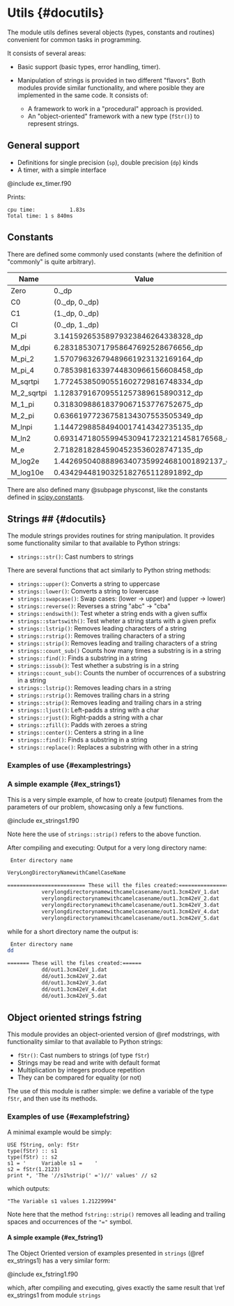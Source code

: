 # Utils {#docutils}

The module utils defines several objects (types, constants and routines) convenient for common tasks in programming.

It consists of several areas:

  * Basic support (basic types, error handling, timer).

  * Manipulation of strings is provided in two different "flavors". Both modules provide similar functionality, and where posible they are implemented in the same code. It consists of:
      * A framework to work in a "procedural" approach is provided.
      * An "object-oriented" framework with a new type (`fStr()`) to represent strings.

## General support

  * Definitions for single precision (`sp`), double precision (`dp`) kinds
  * A timer, with a simple interface
  
@include ex_timer.f90

Prints:
```{.shell-session}
cpu time:           1.83s
Total time: 1 s 840ms 
```
## Constants


There are defined some commonly used constants (where the definition of "commonly" is quite arbitrary).


| Name       | Value                                     |
|------------|-------------------------------------------|
| Zero       | 0._dp                                     |
| C0         | (0._dp, 0._dp)                            |
| C1         | (1._dp, 0._dp)                            |
| CI         | (0._dp, 1._dp)                            |
| M_pi       | 3.14159265358979323846264338328_dp        |
| M_dpi      | 6.28318530717958647692528676656_dp        |
| M_pi_2     | 1.57079632679489661923132169164_dp        |
| M_pi_4     | 0.78539816339744830966156608458_dp        |
| M_sqrtpi   | 1.77245385090551602729816748334_dp        |
| M_2_sqrtpi | 1.12837916709551257389615890312_dp        |
| M_1_pi     | 0.31830988618379067153776752675_dp        |
| M_2_pi     | 0.63661977236758134307553505349_dp        |
| M_lnpi     | 1.14472988584940017414342735135_dp        |
| M_ln2      | 0.693147180559945309417232121458176568_dp |
| M_e        | 2.71828182845904523536028747135_dp        |
| M_log2e    | 1.442695040888963407359924681001892137_dp |
| M_log10e   | 0.43429448190325182765112891892_dp        |


There are also defined many @subpage physconst, like the constants defined in [scipy.constants](https://docs.scipy.org/doc/scipy/reference/constants.html).

## Strings ## {#docutils}

The module strings provides routines for string manipulation. It provides some functionality similar to that available to Python strings:

  + `strings::str()`: Cast numbers to strings
  
There are several functions that act similarly to Python string methods:
  
  + `strings::upper()`: Converts a string to uppercase
  + `strings::lower()`: Converts a string to lowercase
  + `strings::swapcase()`: Swap cases: (lower -> upper) and (upper -> lower)
  + `strings::reverse()`: Reverses a string "abc" -> "cba"
  + `strings::endswith()`: Test wheter a string ends with a given suffix
  + `strings::startswith()`: Test wheter a string starts with a given prefix
  + `strings::lstrip()`: Removes leading characters of a string
  + `strings::rstrip()`: Removes trailing characters of a string
  + `strings::strip()`: Removes leading and trailing characters of a string
  + `strings::count_sub()` Counts how many times a substring is in a string
  + `strings::find()`: Finds a substring in a string
  + `strings::issub()`: Test whether a substring is in a string
  + `strings::count_sub()`: Counts the number of occurrences of a substring in a string
  + `strings::lstrip()`: Removes leading chars in a string
  + `strings::rstrip()`: Removes trailing chars in a string
  + `strings::strip()`: Removes leading and trailing chars in a string
  + `strings::ljust()`: Left-padds a string with a char
  + `strings::rjust()`: Right-padds a string with a char
  + `strings::zfill()`: Padds with zeroes a string
  + `strings::center()`: Centers a string in a line
  + `strings::find()`: Finds a substring in a string
  + `strings::replace()`: Replaces a substring with other in a string

### Examples of use {#examplestrings} ###


### A simple example {#ex_strings1}

This is a very simple example, of how to create (output) filenames from the parameters of our problem, showcasing only a few functions.

@include ex_strings1.f90

Note here the use of `strings::strip()` refers to the above function.


After compiling and executing:
Output for a very long directory name:
```bash
 Enter directory name

VeryLongDirectoryNamewithCamelCaseName

========================= These will the files created:========================
           verylongdirectorynamewithcamelcasename/out1.3cm42eV_1.dat
           verylongdirectorynamewithcamelcasename/out1.3cm42eV_2.dat
           verylongdirectorynamewithcamelcasename/out1.3cm42eV_3.dat
           verylongdirectorynamewithcamelcasename/out1.3cm42eV_4.dat
           verylongdirectorynamewithcamelcasename/out1.3cm42eV_5.dat
```

while for a short directory name the output is:

```bash
 Enter directory name
dd

======= These will the files created:======
           dd/out1.3cm42eV_1.dat
           dd/out1.3cm42eV_2.dat
           dd/out1.3cm42eV_3.dat
           dd/out1.3cm42eV_4.dat
           dd/out1.3cm42eV_5.dat
```

## Object oriented strings fstring ##

This module provides an object-oriented version of @ref modstrings, with functionality similar to that available to Python strings:
  + `fStr()`: Cast numbers to strings (of type `fStr`)
  + Strings may be read and write with default format
  + Multiplication by integers produce repetition
  + They can be compared for equality (or not)


The use of this module is rather simple: we define a variable of the type `fStr`, and then use its methods. 


### Examples of use {#examplefstring} ###

A minimal example would be simply:

```{.f90}
USE fString, only: fStr
type(fStr) :: s1
type(fStr) :: s2
s1 = '     Variable s1 =    '
s2 = fStr(1.2123)
print *, 'The '//s1%strip(' =')//' values' // s2
```

which outputs:
```{.bash}
"The Variable s1 values 1.21229994"
```

Note here that the method `fstring::strip()` removes all leading and trailing spaces and occurrences of the `"="` symbol.

#### A simple example {#ex_fstring1} ####

The Object Oriented version of examples presented in `strings` (@ref ex_strings1) has a very similar form:

@include ex_fstring1.f90

which, after compiling and executing, gives exactly the same result that \ref ex_strings1 from module `strings`

